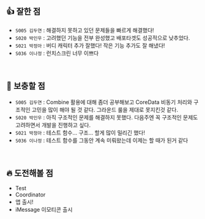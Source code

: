 ## 👍 잘한 점

- ```S005 김두연``` : 해결하지 못하고 있던 문제들을 빠르게 해결했다!
- ```S020 박인우``` : 고려했던 기능을 전부 완성했고 배포타겟도 성공적으로 낮추었다.
- ```S021 박정아``` : 버디 캐릭터 추가 잘했다! 작은 기능 추가도 잘 해냈다!
- ```S036 이나정``` : 런치스크린 너무 이쁘다

<br/>

## 🙈 보충할 점

- ```S005 김두연``` : Combine 활용에 대해 좀더 공부해보고 CoreData 비동기 처리와 구조적인 고민을 많이 해야 될 것 같다. 그라운드 룰을 제대로 못지킨것 같다.
- ```S020 박인우``` : 아직 구조적인 문제를 해결하지 못했다. 다음주엔 꼭 구조적인 문제도 고려하면서 개발을 진행하고 싶다.
- ```S021 박정아``` : 테스트 함수... 구조... 할게 많이 밀리긴 했다!
- ```S036 이나정``` : 테스트 함수를 그동안 계속 미뤄왔는데 이제는 할 때가 된거 같다

<br/>

## 🔥 도전해볼 점

- Test
- Coordinator
- 앱 출시!
- iMessage 이모티콘 출시